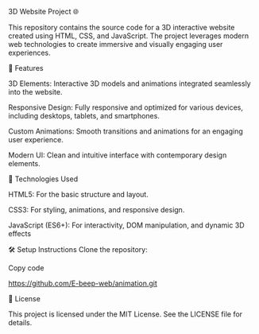 3D Website Project 🌐

This repository contains the source code for a 3D interactive website created using HTML, CSS, and JavaScript. The project leverages modern web technologies to create immersive and visually engaging user experiences.

🚀 Features

3D Elements: Interactive 3D models and animations integrated seamlessly into the website.

Responsive Design: Fully responsive and optimized for various devices, including desktops, tablets, and smartphones.

Custom Animations: Smooth transitions and animations for an engaging user experience.

Modern UI: Clean and intuitive interface with contemporary design elements.

🔧 Technologies Used

HTML5: For the basic structure and layout.

CSS3: For styling, animations, and responsive design.

JavaScript (ES6+): For interactivity, DOM manipulation, and dynamic 3D effects

🛠️ Setup Instructions
Clone the repository:

Copy code

https://github.com/E-beep-web/animation.git

📜 License

This project is licensed under the MIT License. See the LICENSE file for details.
